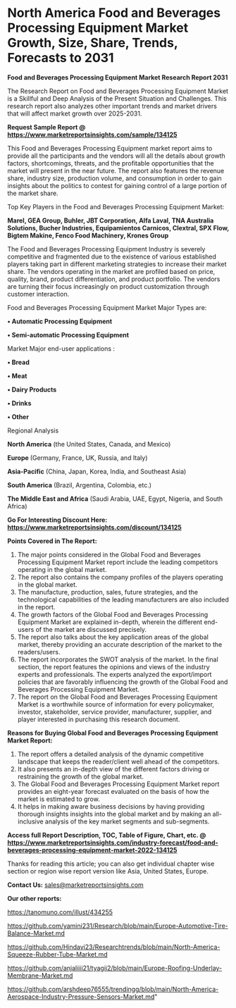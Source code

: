# North America Food and Beverages Processing Equipment Market Growth, Size, Share, Trends, Forecasts to 2031

<strong>Food and Beverages Processing Equipment Market Research Report 2031</strong>

The Research Report on Food and Beverages Processing Equipment Market is a Skillful and Deep Analysis of the Present Situation and Challenges. This research report also analyzes other important trends and market drivers that will affect market growth over 2025-2031.

<strong>Request Sample Report @ <a href=https://www.marketreportsinsights.com/sample/134125>https://www.marketreportsinsights.com/sample/134125</a></strong>

This Food and Beverages Processing Equipment market report aims to provide all the participants and the vendors will all the details about growth factors, shortcomings, threats, and the profitable opportunities that the market will present in the near future. The report also features the revenue share, industry size, production volume, and consumption in order to gain insights about the politics to contest for gaining control of a large portion of the market share.

Top Key Players in the Food and Beverages Processing Equipment Market:

<strong>Marel, GEA Group, Buhler, JBT Corporation, Alfa Laval, TNA Australia Solutions, Bucher Industries, Equipamientos Carnicos, Clextral, SPX Flow, Bigtem Makine, Fenco Food Machinery, Krones Group</strong>

The Food and Beverages Processing Equipment Industry is severely competitive and fragmented due to the existence of various established players taking part in different marketing strategies to increase their market share. The vendors operating in the market are profiled based on price, quality, brand, product differentiation, and product portfolio. The vendors are turning their focus increasingly on product customization through customer interaction.

Food and Beverages Processing Equipment Market Major Types are:

<strong>• Automatic Processing Equipment

• Semi-automatic Processing Equipment</strong>

Market Major end-user applications :

<strong>• Bread

• Meat

• Dairy Products

• Drinks

• Other</strong>

Regional Analysis

</u><strong><b>North America</b></strong> (the United States, Canada, and Mexico)

<strong><b>Europe </b></strong>(Germany, France, UK, Russia, and Italy)

<strong><b>Asia-Pacific</b></strong> (China, Japan, Korea, India, and Southeast Asia)

<strong><b>South America</b></strong> (Brazil, Argentina, Colombia, etc.)

<strong><b>The Middle East and Africa</b></strong> (Saudi Arabia, UAE, Egypt, Nigeria, and South Africa)

<strong>Go For Interesting Discount Here: <a href=https://www.marketreportsinsights.com/discount/134125>https://www.marketreportsinsights.com/discount/134125</a></strong>

<strong>Points Covered in The Report:</strong>
<ol>
  <li>The major points considered in the Global Food and Beverages Processing Equipment Market report include the leading competitors operating in the global market.</li>
  <li>The report also contains the company profiles of the players operating in the global market.</li>
  <li>The manufacture, production, sales, future strategies, and the technological capabilities of the leading manufacturers are also included in the report.</li>
  <li>The growth factors of the Global Food and Beverages Processing Equipment Market are explained in-depth, wherein the different end-users of the market are discussed precisely.</li>
  <li>The report also talks about the key application areas of the global market, thereby providing an accurate description of the market to the readers/users.</li>
  <li>The report incorporates the SWOT analysis of the market. In the final section, the report features the opinions and views of the industry experts and professionals. The experts analyzed the export/import policies that are favorably influencing the growth of the Global Food and Beverages Processing Equipment Market.</li>
  <li>The report on the Global Food and Beverages Processing Equipment Market is a worthwhile source of information for every policymaker, investor, stakeholder, service provider, manufacturer, supplier, and player interested in purchasing this research document.</li>
</ol>
<strong>Reasons for Buying Global Food and Beverages Processing Equipment Market Report:</strong>

<ol>
  <li>The report offers a detailed analysis of the dynamic competitive landscape that keeps the reader/client well ahead of the competitors.</li>
  <li>It also presents an in-depth view of the different factors driving or restraining the growth of the global market.</li>
  <li>The Global Food and Beverages Processing Equipment Market report provides an eight-year forecast evaluated on the basis of how the market is estimated to grow.</li>
  <li>It helps in making aware business decisions by having providing thorough insights insights into the global market and by making an all-inclusive analysis of the key market segments and sub-segments.</li>
</ol>
<strong>Access full Report Description, TOC, Table of Figure, Chart, etc. @ <a href=https://www.marketreportsinsights.com/industry-forecast/food-and-beverages-processing-equipment-market-2022-134125>https://www.marketreportsinsights.com/industry-forecast/food-and-beverages-processing-equipment-market-2022-134125</a></strong>


Thanks for reading this article; you can also get individual chapter wise section or region wise report version like Asia, United States, Europe.

<strong>Contact Us:</strong>
sales@marketreportsinsights.com

<strong>Our other reports:</strong>

<a href=https://tanomuno.com/illust/434255>https://tanomuno.com/illust/434255</a>

<a href=https://github.com/yamini231/Research/blob/main/Europe-Automotive-Tire-Balance-Market.md>https://github.com/yamini231/Research/blob/main/Europe-Automotive-Tire-Balance-Market.md</a>

<a href=https://github.com/Hindavi23/Researchtrends/blob/main/North-America-Squeeze-Rubber-Tube-Market.md>https://github.com/Hindavi23/Researchtrends/blob/main/North-America-Squeeze-Rubber-Tube-Market.md</a>

<a href=https://github.com/anjaliiii21/tyagii2/blob/main/Europe-Roofing-Underlay-Membrane-Market.md>https://github.com/anjaliiii21/tyagii2/blob/main/Europe-Roofing-Underlay-Membrane-Market.md</a>

<a href=https://github.com/arshdeep76555/trendingg/blob/main/North-America-Aerospace-Industry-Pressure-Sensors-Market.md>https://github.com/arshdeep76555/trendingg/blob/main/North-America-Aerospace-Industry-Pressure-Sensors-Market.md</a>"
